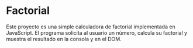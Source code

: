 # Factorial
Este proyecto es una simple calculadora de factorial implementada en JavaScript. El programa solicita al usuario un número, calcula su factorial y muestra el resultado en la consola y en el DOM.
